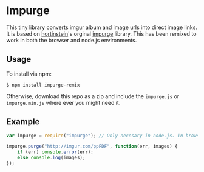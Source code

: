 # Impurge

This tiny library converts imgur album and image urls into direct image links. It is based on [hortinstein](https://github.com/hortinstein)'s orginal [impurge](https://github.com/hortinstein/impurge) library. This has been remixed to work in both the browser and node.js environments.

## Usage

To install via npm:

	$ npm install impurge-remix

Otherwise, download this repo as a zip and include the `impurge.js` or `impurge.min.js` where ever you might need it.

## Example

```js
var impurge = require("impurge"); // Only necesary in node.js. In browsers, impurge is already available.

impurge.purge("http://imgur.com/ppFDF", function(err, images) {
	if (err) console.error(err);
	else console.log(images);
});
```